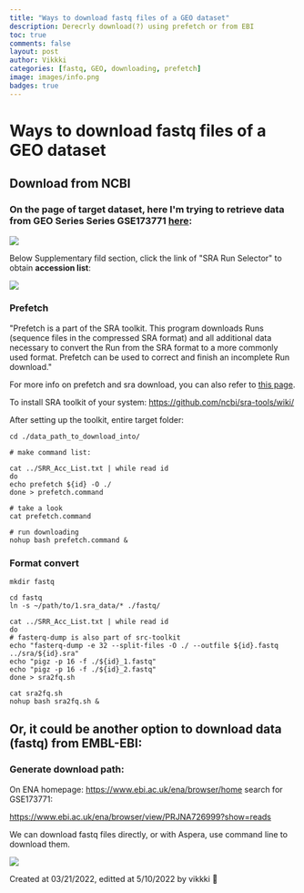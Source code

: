 ```yaml
---
title: "Ways to download fastq files of a GEO dataset"
description: Derecrly download(?) using prefetch or from EBI
toc: true
comments: false
layout: post
author: Vikkki
categories: [fastq, GEO, downloading, prefetch]
image: images/info.png
badges: true
---
```


# Ways to download fastq files of a GEO dataset

## Download from NCBI
### On the page of target dataset, here I'm trying to retrieve data from GEO Series Series GSE173771 [here](https://www.ncbi.nlm.nih.gov/geo/query/acc.cgi?acc=GSE173771): 

![](image/sra.png)

Below Supplementary fild section, click the link of "SRA Run Selector" to obtain **accession list**:

![](image/acclist.png)

### Prefetch

"Prefetch is a part of the SRA toolkit. This program downloads Runs (sequence files in the compressed SRA format) and all additional data necessary to convert the Run from the SRA format to a more commonly used format. Prefetch can be used to correct and finish an incomplete Run download."

For more info on prefetch and sra download, you can also refer to [this page](https://www.ncbi.nlm.nih.gov/sra/docs/sradownload/).

To install SRA toolkit of your system: https://github.com/ncbi/sra-tools/wiki/

After setting up the toolkit, entire target folder:

```shell
cd ./data_path_to_download_into/

# make command list:

cat ../SRR_Acc_List.txt | while read id
do
echo prefetch ${id} -O ./
done > prefetch.command

# take a look
cat prefetch.command

# run downloading
nohup bash prefetch.command &
```


### Format convert
```shell
mkdir fastq

cd fastq
ln -s ~/path/to/1.sra_data/* ./fastq/

cat ../SRR_Acc_List.txt | while read id
do
# fasterq-dump is also part of src-toolkit
echo "fasterq-dump -e 32 --split-files -O ./ --outfile ${id}.fastq ../sra/${id}.sra"    
echo "pigz -p 16 -f ./${id}_1.fastq"
echo "pigz -p 16 -f ./${id}_2.fastq"
done > sra2fq.sh

cat sra2fq.sh
nohup bash sra2fq.sh &
```


## Or, it could be another option to download data (fastq) from EMBL-EBI:

### Generate download path:
On ENA homepage: 
https://www.ebi.ac.uk/ena/browser/home search for GSE173771:

https://www.ebi.ac.uk/ena/browser/view/PRJNA726999?show=reads

We can download fastq files directly, or with Aspera, use command line to download them.

![](image/ebi.png)



Created at 03/21/2022, editted at 5/10/2022 by vikkki 🌲
